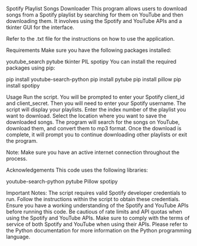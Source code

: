 Spotify Playlist Songs Downloader
This program allows users to download songs from a Spotify playlist by searching for them on YouTube and then downloading them. It involves using the Spotify and YouTube APIs and a tkinter GUI for the interface.

Refer to the .txt file for the instructions on how to use the application.

Requirements
Make sure you have the following packages installed:

youtube_search
pytube
tkinter
PIL
spotipy
You can install the required packages using pip:

pip install youtube-search-python
pip install pytube
pip install pillow
pip install spotipy

Usage
Run the script.
You will be prompted to enter your Spotify client_id and client_secret.
Then you will need to enter your Spotify username.
The script will display your playlists. Enter the index number of the playlist you want to download.
Select the location where you want to save the downloaded songs.
The program will search for the songs on YouTube, download them, and convert them to mp3 format.
Once the download is complete, it will prompt you to continue downloading other playlists or exit the program.

Note: Make sure you have an active internet connection throughout the process.

Acknowledgements
This code uses the following libraries:

youtube-search-python
pytube
Pillow
spotipy

Important Notes:
The script requires valid Spotify developer credentials to run. Follow the instructions within the script to obtain these credentials.
Ensure you have a working understanding of the Spotify and YouTube APIs before running this code.
Be cautious of rate limits and API quotas when using the Spotify and YouTube APIs.
Make sure to comply with the terms of service of both Spotify and YouTube when using their APIs.
Please refer to the Python documentation for more information on the Python programming language.
